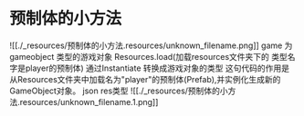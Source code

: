 # 预制体的小方法


![[./_resources/预制体的小方法.resources/unknown_filename.png]]
game 为gameobject 类型的游戏对象 Resources.load(加载resources文件夹下的<Gameobject> 类型名字是player的预制体)
通过Instantiate 转换成游戏对象的类型
这句代码的作用是从Resources文件夹中加载名为"player"的预制体(Prefab),并实例化生成新的GameObject对象。
json res类型
![[./_resources/预制体的小方法.resources/unknown_filename.1.png]]

